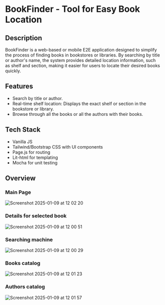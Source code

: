 # BookFinder - Tool for Easy Book Location

## Description

BookFinder is a web-based or mobile E2E application designed to simplify the process of finding books in bookstores or libraries. By searching by title or author's name, the system provides detailed location information, such as shelf and section, making it easier for users to locate their desired books quickly.

## Features

-   Search by title or author.
-   Real-time shelf location: Displays the exact shelf or section in the bookstore or library.
-   Browse through all the books or all the authors with their books.

## Tech Stack

-   Vanilla JS
-   Tailwind/Bootstrap CSS with UI components
-   Page.js for routing
-   Lit-html for templating
-   Mocha for unit testing

## Overview
### Main Page
![Screenshot 2025-01-09 at 12 02 20](https://github.com/user-attachments/assets/4c00c3fb-1f8f-4d70-971e-f030596fce7d)

### Details for selected book
![Screenshot 2025-01-09 at 12 00 51](https://github.com/user-attachments/assets/0bb97a5e-2bf7-4c08-8aac-a64f8029af5a)

### Searching machine
![Screenshot 2025-01-09 at 12 00 29](https://github.com/user-attachments/assets/5e1a48b7-2d29-4422-8e40-4fc25ac08b57)

### Books catalog
![Screenshot 2025-01-09 at 12 01 23](https://github.com/user-attachments/assets/e3dee6df-57f0-41ee-bd2a-38297a002bb0)

### Authors catalog
![Screenshot 2025-01-09 at 12 01 57](https://github.com/user-attachments/assets/df86169b-9745-4d57-b774-7ef20dd63721)

